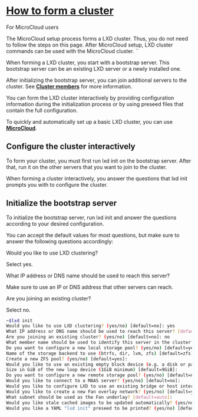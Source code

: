 # **[How to form a cluster](https://documentation.ubuntu.com/microcloud/latest/lxd/clustering/)**

For MicroCloud users

The MicroCloud setup process forms a LXD cluster. Thus, you do not need to follow the steps on this page. After MicroCloud setup, LXD cluster commands can be used with the MicroCloud cluster. ``

When forming a LXD cluster, you start with a bootstrap server. This bootstrap server can be an existing LXD server or a newly installed one.

After initializing the bootstrap server, you can join additional servers to the cluster. See **[Cluster members](https://documentation.ubuntu.com/microcloud/latest/lxd/explanation/clusters/#clustering-members)** for more information.

You can form the LXD cluster interactively by providing configuration information during the initialization process or by using preseed files that contain the full configuration.

To quickly and automatically set up a basic LXD cluster, you can use **[MicroCloud](https://documentation.ubuntu.com/microcloud/latest/lxd/howto/cluster_form/#use-microcloud)**.

## Configure the cluster interactively

To form your cluster, you must first run lxd init on the bootstrap server. After that, run it on the other servers that you want to join to the cluster.

When forming a cluster interactively, you answer the questions that lxd init prompts you with to configure the cluster.

## Initialize the bootstrap server

To initialize the bootstrap server, run lxd init and answer the questions according to your desired configuration.

You can accept the default values for most questions, but make sure to answer the following questions accordingly:

Would you like to use LXD clustering?

Select yes.

What IP address or DNS name should be used to reach this server?

Make sure to use an IP or DNS address that other servers can reach.

Are you joining an existing cluster?

Select no.

```bash
~$lxd init
Would you like to use LXD clustering? (yes/no) [default=no]: yes
What IP address or DNS name should be used to reach this server? [default=192.0.2.101]:
Are you joining an existing cluster? (yes/no) [default=no]: no
What member name should be used to identify this server in the cluster? [default=server1]:
Do you want to configure a new local storage pool? (yes/no) [default=yes]:
Name of the storage backend to use (btrfs, dir, lvm, zfs) [default=zfs]:
Create a new ZFS pool? (yes/no) [default=yes]:
Would you like to use an existing empty block device (e.g. a disk or partition)? (yes/no) [default=no]:
Size in GiB of the new loop device (1GiB minimum) [default=9GiB]:
Do you want to configure a new remote storage pool? (yes/no) [default=no]:
Would you like to connect to a MAAS server? (yes/no) [default=no]:
Would you like to configure LXD to use an existing bridge or host interface? (yes/no) [default=no]:
Would you like to create a new Fan overlay network? (yes/no) [default=yes]:
What subnet should be used as the Fan underlay? [default=auto]:
Would you like stale cached images to be updated automatically? (yes/no) [default=yes]:
Would you like a YAML "lxd init" preseed to be printed? (yes/no) [default=no]:
```
